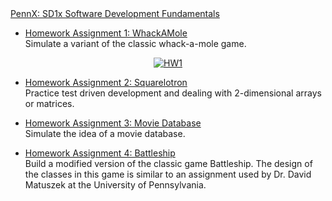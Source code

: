       
  <div id="readme" class="Box-body readme blob instapaper_body js-code-block-container">
   <a href="https://www.edx.org/course/software-development-fundamentals-pennx-sd1x" rel="nofollow">PennX: SD1x Software Development Fundamentals</a></h1>
<ul>
<li><a href="https://courses.edx.org/courses/course-v1:PennX+SD1x+2T2017/courseware/6bf44b6eecab4a0f824ee8ef0949f44b/af971c95ae0a429ba9ab7fff54d9bd1b/?activate_block_id=block-v1%3APennX%2BSD1x%2B2T2017%2Btype%40sequential%2Bblock%40af971c95ae0a429ba9ab7fff54d9bd1b" rel="nofollow">Homework Assignment 1: WhackAMole</a><br>
Simulate a variant of the classic whack-a-mole game.</li>
</ul>
<div align="center">
	<a target="_blank" rel="noopener noreferrer" href="https://camo.githubusercontent.com/45be019d5a6afde220719bf026014edb0c9dfcc1/68747470733a2f2f6d656469612e67697068792e636f6d2f6d656469612f4d5655795670796a616b6b52572f67697068792e676966"><img src="https://camo.githubusercontent.com/45be019d5a6afde220719bf026014edb0c9dfcc1/68747470733a2f2f6d656469612e67697068792e636f6d2f6d656469612f4d5655795670796a616b6b52572f67697068792e676966" alt="HW1" data-canonical-src="https://media.giphy.com/media/MVUyVpyjakkRW/giphy.gif" style="max-width:100%;"></a>
</div>
<ul>
<li>
<p><a href="https://courses.edx.org/courses/course-v1:PennX+SD1x+2T2017/courseware/5d48af4442d44715b72408bf79ff88c8/362ca218ae7e4d43abaeb3a4d5fe7e31/?activate_block_id=block-v1%3APennX%2BSD1x%2B2T2017%2Btype%40sequential%2Bblock%40362ca218ae7e4d43abaeb3a4d5fe7e31" rel="nofollow">Homework Assignment 2: Squarelotron</a><br>
Practice test driven development and dealing with 2-dimensional arrays or matrices.</p>
</li>
<li>
<p><a href="https://courses.edx.org/courses/course-v1:PennX+SD1x+2T2017/courseware/fdab6783c1f44d0f8d5ed1904d3035b8/bcc139ca21134a128f0a76d6289362cb/?activate_block_id=block-v1%3APennX%2BSD1x%2B2T2017%2Btype%40sequential%2Bblock%40bcc139ca21134a128f0a76d6289362cb" rel="nofollow">Homework Assignment 3: Movie Database</a><br>
Simulate the idea of a movie database.</p>
</li>
<li>
<p><a href="https://courses.edx.org/courses/course-v1:PennX+SD1x+2T2017/courseware/5a08e394537c4bd5bbe8a2f69e0596e7/c9fb56c0dd99476b9e03c4fc78b67e22/?activate_block_id=block-v1%3APennX%2BSD1x%2B2T2017%2Btype%40sequential%2Bblock%40c9fb56c0dd99476b9e03c4fc78b67e22" rel="nofollow">Homework Assignment 4: Battleship</a><br>
Build a modified version of the classic game Battleship. The design of the classes in this game is similar to an assignment used by Dr. David Matuszek at the University of Pennsylvania.</p>
</li>